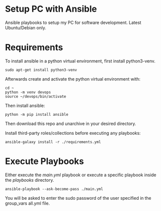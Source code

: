 # Setup PC with Ansible

Ansible playbooks to setup my PC for software development. Latest Ubuntu/Debian only. 

# Requirements

To install ansible in a python virtual environment, first install python3-venv.

```
sudo apt-get install python3-venv
```
Afterwards create and activate the python virtual environment with:

```
cd ~ 
python -m venv devops
source ~/devops/bin/activate
```

Then install ansible:

```
python -m pip install ansible
```

Then download this repo and unarchive in your desired directory.

Install third-party roles/collections before executing any playbooks:

```
ansible-galaxy install -r ./requirements.yml
```


# Execute Playbooks

Either execute the *main.yml* playbook or execute a specific playbook inside the *playbooks* directory.

```
ansible-playbook --ask-become-pass ./main.yml
```

You will be asked to enter the sudo password of the user specified in the group_vars all.yml file.
